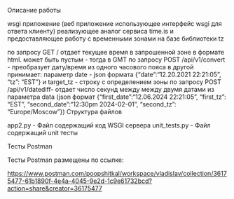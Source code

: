 Описание работы

wsgi приложение (веб приложение использующее интерфейс wsgi для ответа клиенту) реализующее аналог сервиса time.is и предоставляющее работу с временными зонами на базе библиотеки tz

по запросу GET / отдает текущее время в запрошенной зоне в формате html. может быть пустым - тогда в GMT
по запросу POST /api/v1/convert - преобразует дату/время из одного часового пояса в другой
принимает: параметр date - json формата {“date”:“12.20.2021 22:21:05”, “tz”: “EST”} и target_tz - строку с определением зоны
по запросу POST /api/v1/datediff- отдает число секунд между между двумя датами из параметра data (json формат {“first_date”:“12.06.2024 22:21:05”, “first_tz”: “EST”, “second_date”:“12:30pm 2024-02-01”, “second_tz”: “Europe/Moscow”})
Структура файлов

app2.pу - Файл содержащий код WSGI сервера unit_tests.py - Файл содержащий unit тесты

Тесты Postman

Тесты Postman размещены по ссылке:

https://www.postman.com/poopshitkal/workspace/vladislav/collection/36175477-61b1890f-4e4a-4045-9e2d-1c9e61732bcd?action=share&creator=36175477
